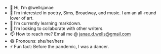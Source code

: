 - 👋 Hi, I’m @wellsjanae
- 👀 I’m interested in poetry, Sims, Broadway, and music. I am an all-round lover of art.  
- 🌱 I’m currently learning markdown.
- 💞️ I’m looking to collaborate with other writers.
- 📫 How to reach me? Email me @ janae.d.wells@gmail.com
- 😄 Pronouns: she/her/hers
- ⚡ Fun fact: Before the pandemic, I was a dancer.

<!---
wellsjanae/wellsjanae is a ✨ special ✨ repository because its `README.md` (this file) appears on your GitHub profile.
You can click the Preview link to take a look at your changes.
--->
